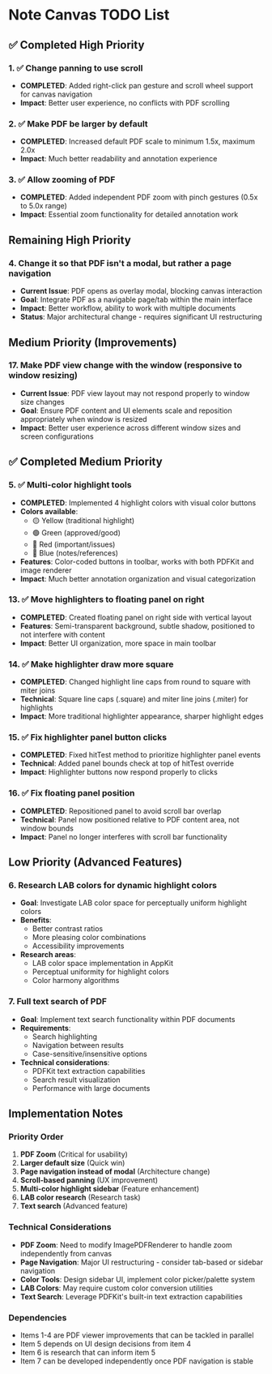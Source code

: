 # Note Canvas TODO List

## ✅ Completed High Priority

### 1. ✅ Change panning to use scroll
- **COMPLETED**: Added right-click pan gesture and scroll wheel support for canvas navigation
- **Impact**: Better user experience, no conflicts with PDF scrolling

### 2. ✅ Make PDF be larger by default
- **COMPLETED**: Increased default PDF scale to minimum 1.5x, maximum 2.0x
- **Impact**: Much better readability and annotation experience

### 3. ✅ Allow zooming of PDF 
- **COMPLETED**: Added independent PDF zoom with pinch gestures (0.5x to 5.0x range)
- **Impact**: Essential zoom functionality for detailed annotation work

## Remaining High Priority

### 4. Change it so that PDF isn't a modal, but rather a page navigation
- **Current Issue**: PDF opens as overlay modal, blocking canvas interaction
- **Goal**: Integrate PDF as a navigable page/tab within the main interface
- **Impact**: Better workflow, ability to work with multiple documents
- **Status**: Major architectural change - requires significant UI restructuring

## Medium Priority (Improvements)

### 17. Make PDF view change with the window (responsive to window resizing)
- **Current Issue**: PDF view layout may not respond properly to window size changes
- **Goal**: Ensure PDF content and UI elements scale and reposition appropriately when window is resized
- **Impact**: Better user experience across different window sizes and screen configurations

## ✅ Completed Medium Priority

### 5. ✅ Multi-color highlight tools
- **COMPLETED**: Implemented 4 highlight colors with visual color buttons
- **Colors available**:
  - 🟡 Yellow (traditional highlight)
  - 🟢 Green (approved/good)
  - 🔴 Red (important/issues)  
  - 🔵 Blue (notes/references)
- **Features**: Color-coded buttons in toolbar, works with both PDFKit and image renderer
- **Impact**: Much better annotation organization and visual categorization

### 13. ✅ Move highlighters to floating panel on right
- **COMPLETED**: Created floating panel on right side with vertical layout
- **Features**: Semi-transparent background, subtle shadow, positioned to not interfere with content
- **Impact**: Better UI organization, more space in main toolbar

### 14. ✅ Make highlighter draw more square
- **COMPLETED**: Changed highlight line caps from round to square with miter joins
- **Technical**: Square line caps (.square) and miter line joins (.miter) for highlights
- **Impact**: More traditional highlighter appearance, sharper highlight edges

### 15. ✅ Fix highlighter panel button clicks
- **COMPLETED**: Fixed hitTest method to prioritize highlighter panel events
- **Technical**: Added panel bounds check at top of hitTest override
- **Impact**: Highlighter buttons now respond properly to clicks

### 16. ✅ Fix floating panel position
- **COMPLETED**: Repositioned panel to avoid scroll bar overlap
- **Technical**: Panel now positioned relative to PDF content area, not window bounds
- **Impact**: Panel no longer interferes with scroll bar functionality

## Low Priority (Advanced Features)

### 6. Research LAB colors for dynamic highlight colors
- **Goal**: Investigate LAB color space for perceptually uniform highlight colors
- **Benefits**: 
  - Better contrast ratios
  - More pleasing color combinations
  - Accessibility improvements
- **Research areas**:
  - LAB color space implementation in AppKit
  - Perceptual uniformity for highlight colors
  - Color harmony algorithms

### 7. Full text search of PDF
- **Goal**: Implement text search functionality within PDF documents
- **Requirements**:
  - Search highlighting
  - Navigation between results
  - Case-sensitive/insensitive options
- **Technical considerations**:
  - PDFKit text extraction capabilities
  - Search result visualization
  - Performance with large documents

## Implementation Notes

### Priority Order
1. **PDF Zoom** (Critical for usability)
2. **Larger default size** (Quick win)
3. **Page navigation instead of modal** (Architecture change)
4. **Scroll-based panning** (UX improvement)
5. **Multi-color highlight sidebar** (Feature enhancement)
6. **LAB color research** (Research task)
7. **Text search** (Advanced feature)

### Technical Considerations
- **PDF Zoom**: Need to modify ImagePDFRenderer to handle zoom independently from canvas
- **Page Navigation**: Major UI restructuring - consider tab-based or sidebar navigation
- **Color Tools**: Design sidebar UI, implement color picker/palette system
- **LAB Colors**: May require custom color conversion utilities
- **Text Search**: Leverage PDFKit's built-in text extraction capabilities

### Dependencies
- Items 1-4 are PDF viewer improvements that can be tackled in parallel
- Item 5 depends on UI design decisions from item 4
- Item 6 is research that can inform item 5
- Item 7 can be developed independently once PDF navigation is stable